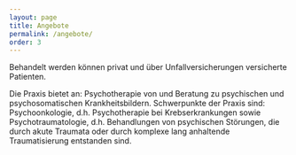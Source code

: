 ```yaml
---
layout: page
title: Angebote
permalink: /angebote/
order: 3
---
```


Behandelt werden können privat und über Unfallversicherungen versicherte Patienten.

Die Praxis bietet an:
Psychotherapie von und Beratung zu psychischen und psychosomatischen
Krankheitsbildern.
Schwerpunkte der Praxis sind: Psychoonkologie, d.h. Psychotherapie bei
Krebserkrankungen sowie Psychotraumatologie, d.h. Behandlungen von psychischen
Störungen, die durch akute Traumata oder durch komplexe lang anhaltende
Traumatisierung entstanden sind.
